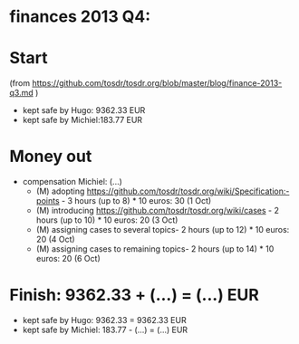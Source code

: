 # finances 2013 Q4:

# Start
(from https://github.com/tosdr/tosdr.org/blob/master/blog/finance-2013-q3.md )

* kept safe by Hugo: 9362.33 EUR
* kept safe by Michiel:183.77 EUR

# Money out

* compensation Michiel: (...)
    * (M) adopting https://github.com/tosdr/tosdr.org/wiki/Specification:-points - 3 hours (up to 8) * 10 euros: 30 (1 Oct)
    * (M) introducing https://github.com/tosdr/tosdr.org/wiki/cases - 2 hours (up to 10) * 10 euros: 20 (3 Oct)
    * (M) assigning cases to several topics- 2 hours (up to 12) * 10 euros: 20 (4 Oct)
    * (M) assigning cases to remaining topics- 2 hours (up to 14) * 10 euros: 20 (6 Oct)

# Finish: 9362.33 + (...)  = (...) EUR

* kept safe by Hugo: 9362.33 = 9362.33 EUR
* kept safe by Michiel: 183.77 - (...) = (...) EUR
